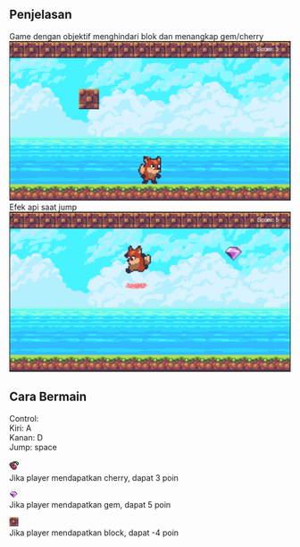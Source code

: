 ## Penjelasan
Game dengan objektif menghindari blok dan menangkap gem/cherry
![img1](./doc/ss1.png)
Efek api saat jump
![img2](./doc/ss2.png)

## Cara Bermain
Control: \
Kiri: A \
Kanan: D \
Jump: space 

![cherry](./doc/cherry-1.png)  
Jika player mendapatkan cherry, dapat 3 poin  
  
![gem](./doc/gem-1.png)  
Jika player mendapatkan gem, dapat 5 poin  
  
![block](./doc/block.png)  
Jika player mendapatkan block, dapat -4 poin 
